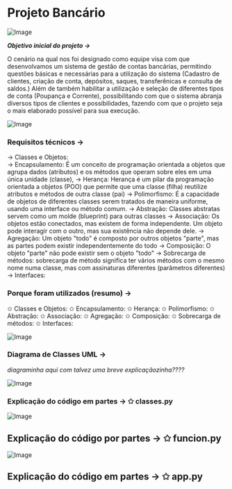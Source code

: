 # Projeto Bancário

![Image](https://github.com/user-attachments/assets/ba2b7ec5-1107-4e15-813a-ff9b4e3f859c)

***Objetivo inicial do projeto →***

O cenário na qual nos foi designado como equipe visa com que desenvolvamos um sistema de gestão de contas bancárias, permitindo questões básicas e necessárias para a utilização do sistema (Cadastro de clientes, criação de conta, depósitos, saques, transferênicas e consulta de saldos.) Além de também habilitar a utilização e seleção de diferentes tipos de conta (Poupança e Corrente), possibilitando com que o sistema abranja diversos tipos de clientes e possibilidades, fazendo com que o projeto seja o mais elaborado possível para sua execução. 

![Image](https://github.com/user-attachments/assets/ba2b7ec5-1107-4e15-813a-ff9b4e3f859c)

### Requisitos técnicos  →

→ Classes e Objetos: 
<br> → Encapsulamento: É um conceito de programação orientada a objetos que agrupa dados (atributos) e os métodos que operam sobre eles em uma única unidade (classe),
→ Herança: Herança é um pilar da programação orientada a objetos (POO) que permite que uma classe (filha) reutilize atributos e métodos de outra classe (pai)
→ Polimorfismo: É a capacidade de objetos de diferentes classes serem tratados de maneira uniforme, usando uma interface ou método comum. 
→ Abstração: Classes abstratas servem como um molde (blueprint) para outras classes
→ Associação: Os objetos estão conectados, mas existem de forma independente. Um objeto pode interagir com o outro, mas sua existência não depende dele.
→ Agregação:  Um objeto "todo" é composto por outros objetos "parte", mas as partes podem existir independentemente do todo
→ Composição:  O objeto "parte" não pode existir sem o objeto "todo"
→ Sobrecarga de métodos: sobrecarga de método significa ter vários métodos com o mesmo nome numa classe, mas com assinaturas diferentes (parâmetros diferentes)
→ Interfaces: 

### Porque foram utilizados (resumo) →

✩ Classes e Objetos:
✩ Encapsulamento:
✩ Herança:
✩ Polimorfismo:
✩ Abstração:
✩ Associação:
✩ Agregação:
✩ Composição:
✩ Sobrecarga de métodos:
✩ Interfaces: 

![Image](https://github.com/user-attachments/assets/ba2b7ec5-1107-4e15-813a-ff9b4e3f859c)

### Diagrama de Classes UML →

*diagraminha aqui com talvez uma breve explicaçãozinha????*

![Image](https://github.com/user-attachments/assets/ba2b7ec5-1107-4e15-813a-ff9b4e3f859c)


### Explicação do código em partes → ✩ classes.py



![Image](https://github.com/user-attachments/assets/ba2b7ec5-1107-4e15-813a-ff9b4e3f859c)


## Explicação do código por partes → ✩ funcion.py



![Image](https://github.com/user-attachments/assets/ba2b7ec5-1107-4e15-813a-ff9b4e3f859c)


## Explicação do código em partes → ✩ app.py
